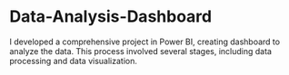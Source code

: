 # Data-Analysis-Dashboard
I developed a comprehensive project in Power BI, creating  dashboard to analyze the data. This process involved several stages, including data processing and data visualization.
